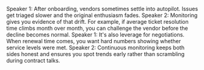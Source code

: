 Speaker 1: After onboarding, vendors sometimes settle into autopilot. Issues get triaged slower and the original enthusiasm fades.
Speaker 2: Monitoring gives you evidence of that drift. For example, if average ticket resolution time climbs month over month, you can challenge the vendor before the decline becomes normal.
Speaker 1: It's also leverage for negotiations. When renewal time comes, you want hard numbers showing whether service levels were met.
Speaker 2: Continuous monitoring keeps both sides honest and ensures you spot trends early rather than scrambling during contract talks.

